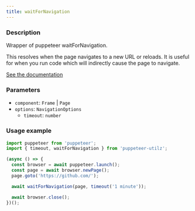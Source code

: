 ```yaml
---
title: waitForNavigation
---
```


### Description

Wrapper of puppeteer waitForNavigation.

This resolves when the page navigates to a new URL or reloads. It is useful for when you run code which will indirectly cause the page to navigate.

[See the documentation](https://github.com/puppeteer/puppeteer/blob/v2.1.1/docs/api.md#pagewaitfornavigationoptions)

### Parameters

- `component`: `Frame` | `Page`
- `options`: `NavigationOptions`
  - `timeout`: `number`

### Usage example

```js
import puppeteer from 'puppeteer';
import { timeout, waitForNavigation } from 'puppeteer-utilz';

(async () => {
  const browser = await puppeteer.launch();
  const page = await browser.newPage();
  page.goto('https://github.com/');

  await waitForNavigation(page, timeout('1 minute'));

  await browser.close();
})();
```

